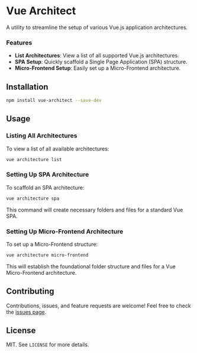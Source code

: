 # Vue Architect

A utility to streamline the setup of various Vue.js application architectures.

### Features

- **List Architectures**: View a list of all supported Vue.js architectures.
- **SPA Setup**: Quickly scaffold a Single Page Application (SPA) structure.
- **Micro-Frontend Setup**: Easily set up a Micro-Frontend architecture.

## Installation

```bash
npm install vue-architect --save-dev
```

## Usage

### Listing All Architectures

To view a list of all available architectures:

```bash
vue architecture list
```

### Setting Up SPA Architecture

To scaffold an SPA architecture:

```bash
vue architecture spa
```

This command will create necessary folders and files for a standard Vue SPA.

### Setting Up Micro-Frontend Architecture

To set up a Micro-Frontend structure:

```bash
vue architecture micro-frontend
```

This will establish the foundational folder structure and files for a Vue Micro-Frontend architecture.

## Contributing

Contributions, issues, and feature requests are welcome! Feel free to check the [issues page](link-to-your-issues-page).

## License

MIT. See `LICENSE` for more details.